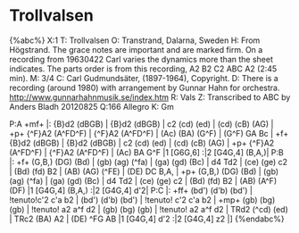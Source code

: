 # Trollvalsen

{%abc%}
X:1
T: Trollvalsen
O: Transtrand, Dalarna, Sweden
H: From Högstrand. The grace notes are important and are marked firm. On a recording from 19630422 Carl varies the dynamics more than the sheet indicates. The parts order is from this recording, A2 B2 C2 ABC A2 (2:45 min).
M: 3/4
C: Carl Gudmundsäter,  (1897-1964), Copyright.
D: There is a recording (around 1980) with arrangement by Gunnar Hahn for orchestra. http://www.gunnarhahnmusik.se/index.htm
R: Vals
Z: Transcribed to ABC by Anders Bladh 20120825
Q:166 Allegro
K: Gm

P:A
+mf+ |: {B}d2 (dBGB) | {B}d2 (dBGB) | c2 (cd) (ed) | (cd) (cB) (AG) |
+p+ {^F}A2 (A^FD^F) | {^F}A2 (A^FD^F) | (Ac) (BA) (G^F) | (G^F) GA Bc | 
+f+ {B}d2 (dBGB) | {B}d2 (dBGB) |  c2 (cd) (ed) | (cd) (cB) (AG) |
+p+ {^F}A2 (A^FD^F) | {^F}A2 (A^FD^F) | (Ac) BA G^F |1 [G6G,6] :|2 [G4G,4] (B,A,)| 
P:B
|: +f+ (G,B,) (DG) (Bd) | (gb) (ag) (^fa) | (ga) (gd) (Bc) | d4 Td2 |
(ce) (ge) c2 | (Bd) (fd) B2 | (AB) (AG) (^FE) | (DE) DC B,A, |
+p+ (G,B,) (DG) (Bd) | (gb) (ag) (^fa) | (ga) (gd) (Bc) | d4 Td2 |
(ce) (ge) c2 | (Bd) (fd) B2 | (AB) (A^F) (DF) |1 [G4G,4] (B,A,) :|2 [G4G,4] d'2| 
P:C
|: +ff+ (bd') (d'b) (bd') | !tenuto!c'2 c'a b2 | (bd') (d'b) (bd') | !tenuto! c'2 c'a b2 |
+mp+ (gb) (bg) (gb) | !tenuto! a2 a^f d2 | (gb) (bg) (gb) | !tenuto! a2 a^f d2 | 
TRd2 (^cd) (ed) | TRc2 (BA) A2 | (DE) ^FG AB |1 [G4G,4] d'2 :|2 [G4G,4] z2 |]
{%endabc%}
